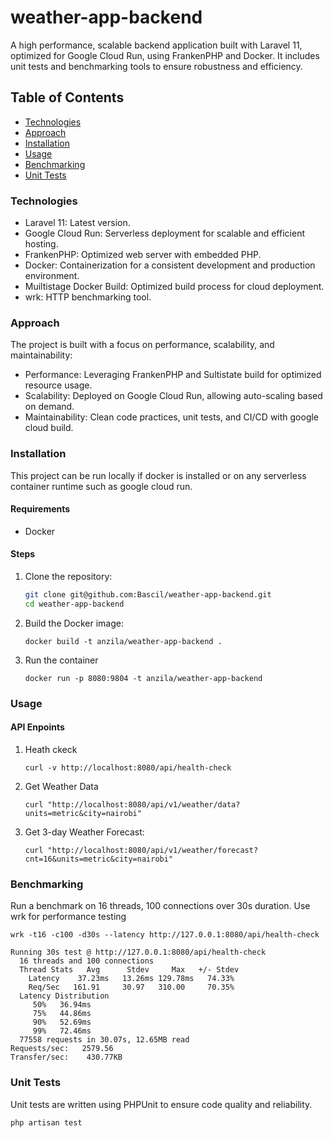 # weather-app-backend

A high performance, scalable backend application built with Laravel 11, optimized for Google Cloud Run, using FrankenPHP and Docker. It includes unit tests and benchmarking tools to ensure robustness and efficiency.

## Table of Contents

-   [Technologies](#technologies)
-   [Approach](#approach)
-   [Installation](#installation)
-   [Usage](#usage)
-   [Benchmarking](#benchmarking)
-   [Unit Tests](#unit-tests)

### Technologies

-   Laravel 11: Latest version.
-   Google Cloud Run: Serverless deployment for scalable and efficient hosting.
-   FrankenPHP: Optimized web server with embedded PHP.
-   Docker: Containerization for a consistent development and production environment.
-   Muiltistage Docker Build: Optimized build process for cloud deployment.
-   wrk: HTTP benchmarking tool.

### Approach

The project is built with a focus on performance, scalability, and maintainability:

-   Performance: Leveraging FrankenPHP and Sultistate build for optimized resource usage.
-   Scalability: Deployed on Google Cloud Run, allowing auto-scaling based on demand.
-   Maintainability: Clean code practices, unit tests, and CI/CD with google cloud build.

### Installation

This project can be run locally if docker is installed or on any serverless container runtime such as google cloud run.

#### Requirements

-   Docker

#### Steps

1.  Clone the repository:

    ```bash
    git clone git@github.com:Bascil/weather-app-backend.git
    cd weather-app-backend
    ```

2.  Build the Docker image:
    ```
    docker build -t anzila/weather-app-backend .
    ```
3.  Run the container

    ```
    docker run -p 8080:9804 -t anzila/weather-app-backend

    ```

### Usage

#### API Enpoints

1. Heath ckeck

    ```
    curl -v http://localhost:8080/api/health-check
    ```

2. Get Weather Data

    ```
    curl "http://localhost:8080/api/v1/weather/data?units=metric&city=nairobi"
    ```

3. Get 3-day Weather Forecast:

    ```
    curl "http://localhost:8080/api/v1/weather/forecast?cnt=16&units=metric&city=nairobi"

    ```

### Benchmarking

Run a benchmark on 16 threads, 100 connections over 30s duration. Use wrk for performance testing

```
wrk -t16 -c100 -d30s --latency http://127.0.0.1:8080/api/health-check

Running 30s test @ http://127.0.0.1:8080/api/health-check
  16 threads and 100 connections
  Thread Stats   Avg      Stdev     Max   +/- Stdev
    Latency    37.23ms   13.26ms 129.78ms   74.33%
    Req/Sec   161.91     30.97   310.00     70.35%
  Latency Distribution
     50%   36.94ms
     75%   44.86ms
     90%   52.69ms
     99%   72.46ms
  77558 requests in 30.07s, 12.65MB read
Requests/sec:   2579.56
Transfer/sec:    430.77KB

```

### Unit Tests

Unit tests are written using PHPUnit to ensure code quality and reliability.

```
php artisan test

```
